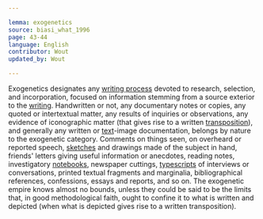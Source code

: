 ```yaml
---

lemma: exogenetics
source: biasi_what_1996
page: 43-44
language: English
contributor: Wout
updated_by: Wout

---
```


Exogenetics designates any [writing process](writingProcess.html) devoted to research, selection, and incorporation, focused on information stemming from a source exterior to the [writing](writingProduct.html). Handwritten or not, any documentary notes or copies, any quoted or intertextual matter, any results of inquiries or observations, any evidence of iconographic matter (that gives rise to a written [transposition](transposition.html)), and generally any written or [text](text.html)-image documentation, belongs by nature to the exogenetic category. Comments on things seen, on overheard or reported speech, [sketches](sketch.html) and drawings made of the subject in hand, friends' letters giving useful information or anecdotes, reading notes, investigatory [notebooks](notebook.html), newspaper cuttings, [typescripts](typescript.html) of interviews or conversations, printed textual fragments and marginalia, bibliographical references, confessions, essays and reports, and so on. The exogenetic empire knows almost no bounds, unless they could be said to be the limits that, in good methodological faith, ought to confine it to what is written and depicted (when what is depicted gives rise to a written transposition).
